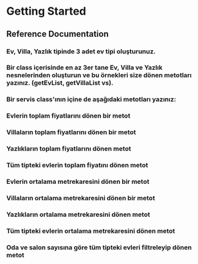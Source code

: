 # Getting Started

## Reference Documentation
### Ev, Villa, Yazlık tipinde 3 adet ev tipi oluşturunuz.

### Bir class içerisinde en az 3er tane Ev, Villa ve Yazlık nesnelerinden oluşturun ve bu örnekleri size dönen metotları yazınız. (getEvList, getVillaList vs).

### Bir servis class'ının içine de aşağıdaki metotları yazınız:
### Evlerin toplam fiyatlarını dönen bir metot
### Villaların toplam fiyatlarını dönen bir metot
### Yazlıkların toplam fiyatlarını dönen metot
### Tüm tipteki evlerin toplam fiyatını dönen metot
### Evlerin ortalama metrekaresini dönen bir metot
### Villaların ortalama metrekaresini dönen bir metot
### Yazlıkların ortalama metrekaresini dönen metot
### Tüm tipteki evlerin ortalama metrekaresini dönen metot
### Oda ve salon sayısına göre tüm tipteki evleri filtreleyip dönen metot



